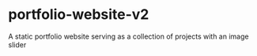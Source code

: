 # portfolio-website-v2
A static portfolio website serving as a collection of projects with an image slider
